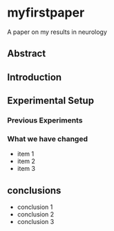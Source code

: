 # myfirstpaper
A paper on my results in neurology

## Abstract

## Introduction

## Experimental Setup
### Previous Experiments
### What we have changed
  - item 1
  - item 2
  - item 3

## conclusions
- conclusion 1
- conclusion 2
- conclusion 3

